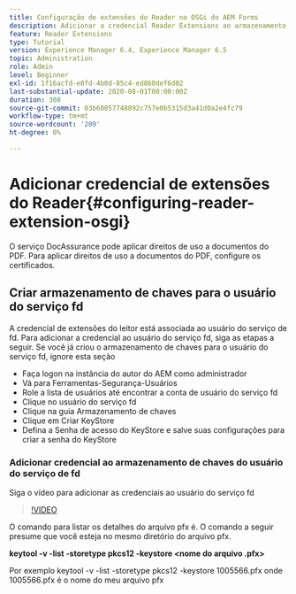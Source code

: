 ```yaml
---
title: Configuração de extensões do Reader no OSGi do AEM Forms
description: Adicionar a credencial Reader Extensions ao armazenamento de confiança no OSGi do AEM Forms
feature: Reader Extensions
type: Tutorial
version: Experience Manager 6.4, Experience Manager 6.5
topic: Administration
role: Admin
level: Beginner
exl-id: 1f16acfd-e8fd-4b0d-85c4-ed860def6d02
last-substantial-update: 2020-08-01T00:00:00Z
duration: 308
source-git-commit: 03b68057748892c757e0b5315d3a41d0a2e4fc79
workflow-type: tm+mt
source-wordcount: '209'
ht-degree: 0%

---
```


# Adicionar credencial de extensões do Reader{#configuring-reader-extension-osgi}

O serviço DocAssurance pode aplicar direitos de uso a documentos do PDF. Para aplicar direitos de uso a documentos do PDF, configure os certificados.

## Criar armazenamento de chaves para o usuário do serviço fd

A credencial de extensões do leitor está associada ao usuário do serviço de fd. Para adicionar a credencial ao usuário do serviço fd, siga as etapas a seguir. Se você já criou o armazenamento de chaves para o usuário do serviço fd, ignore esta seção

* Faça logon na instância do autor do AEM como administrador
* Vá para Ferramentas-Segurança-Usuários
* Role a lista de usuários até encontrar a conta de usuário do serviço fd
* Clique no usuário do serviço fd
* Clique na guia Armazenamento de chaves
* Clique em Criar KeyStore
* Defina a Senha de acesso do KeyStore e salve suas configurações para criar a senha do KeyStore

### Adicionar credencial ao armazenamento de chaves do usuário do serviço de fd

Siga o vídeo para adicionar as credenciais ao usuário do serviço fd

>[!VIDEO](https://video.tv.adobe.com/v/3447292?quality=12&learn=on&captions=por_br)


O comando para listar os detalhes do arquivo pfx é. O comando a seguir presume que você esteja no mesmo diretório do arquivo pfx.

**keytool -v -list -storetype pkcs12 -keystore &lt;nome do arquivo .pfx>**

Por exemplo keytool -v -list -storetype pkcs12 -keystore 1005566.pfx onde 1005566.pfx é o nome do meu arquivo pfx
